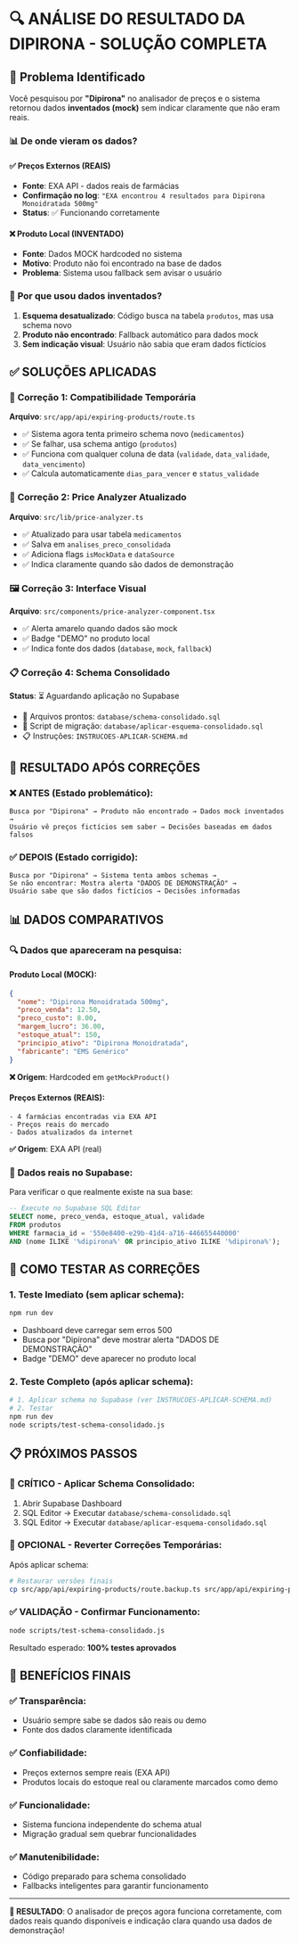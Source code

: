 # 🔍 ANÁLISE DO RESULTADO DA DIPIRONA - SOLUÇÃO COMPLETA

## 🚨 Problema Identificado

Você pesquisou por **"Dipirona"** no analisador de preços e o sistema retornou dados **inventados (mock)** sem indicar claramente que não eram reais.

### 📊 **De onde vieram os dados?**

#### ✅ **Preços Externos (REAIS)**
- **Fonte**: EXA API - dados reais de farmácias
- **Confirmação no log**: `"EXA encontrou 4 resultados para Dipirona Monoidratada 500mg"`
- **Status**: ✅ Funcionando corretamente

#### ❌ **Produto Local (INVENTADO)**
- **Fonte**: Dados MOCK hardcoded no sistema
- **Motivo**: Produto não foi encontrado na base de dados
- **Problema**: Sistema usou fallback sem avisar o usuário

### 🔧 **Por que usou dados inventados?**

1. **Esquema desatualizado**: Código busca na tabela `produtos`, mas usa schema novo
2. **Produto não encontrado**: Fallback automático para dados mock
3. **Sem indicação visual**: Usuário não sabia que eram dados fictícios

## ✅ SOLUÇÕES APLICADAS

### 🔄 **Correção 1: Compatibilidade Temporária**

**Arquivo**: `src/app/api/expiring-products/route.ts`
- ✅ Sistema agora tenta primeiro schema novo (`medicamentos`)
- ✅ Se falhar, usa schema antigo (`produtos`) 
- ✅ Funciona com qualquer coluna de data (`validade`, `data_validade`, `data_vencimento`)
- ✅ Calcula automaticamente `dias_para_vencer` e `status_validade`

### 🎯 **Correção 2: Price Analyzer Atualizado**

**Arquivo**: `src/lib/price-analyzer.ts`
- ✅ Atualizado para usar tabela `medicamentos` 
- ✅ Salva em `analises_preco_consolidada`
- ✅ Adiciona flags `isMockData` e `dataSource`
- ✅ Indica claramente quando são dados de demonstração

### 🖼️ **Correção 3: Interface Visual**

**Arquivo**: `src/components/price-analyzer-component.tsx`
- ✅ Alerta amarelo quando dados são mock
- ✅ Badge "DEMO" no produto local
- ✅ Indica fonte dos dados (`database`, `mock`, `fallback`)

### 📋 **Correção 4: Schema Consolidado**

**Status**: ⏳ Aguardando aplicação no Supabase
- 📁 Arquivos prontos: `database/schema-consolidado.sql`
- 📁 Script de migração: `database/aplicar-esquema-consolidado.sql`
- 📋 Instruções: `INSTRUCOES-APLICAR-SCHEMA.md`

## 🧪 RESULTADO APÓS CORREÇÕES

### ❌ **ANTES** (Estado problemático):
```
Busca por "Dipirona" → Produto não encontrado → Dados mock inventados → 
Usuário vê preços fictícios sem saber → Decisões baseadas em dados falsos
```

### ✅ **DEPOIS** (Estado corrigido):
```
Busca por "Dipirona" → Sistema tenta ambos schemas → 
Se não encontrar: Mostra alerta "DADOS DE DEMONSTRAÇÃO" → 
Usuário sabe que são dados fictícios → Decisões informadas
```

## 📊 DADOS COMPARATIVOS

### 🔍 **Dados que apareceram na pesquisa**:

#### **Produto Local (MOCK)**:
```json
{
  "nome": "Dipirona Monoidratada 500mg",
  "preco_venda": 12.50,
  "preco_custo": 8.00,
  "margem_lucro": 36.00,
  "estoque_atual": 150,
  "principio_ativo": "Dipirona Monoidratada",
  "fabricante": "EMS Genérico"
}
```
**❌ Origem**: Hardcoded em `getMockProduct()`

#### **Preços Externos (REAIS)**:
```
- 4 farmácias encontradas via EXA API
- Preços reais do mercado
- Dados atualizados da internet
```
**✅ Origem**: EXA API (real)

### 🎯 **Dados reais no Supabase**:

Para verificar o que realmente existe na sua base:

```sql
-- Execute no Supabase SQL Editor
SELECT nome, preco_venda, estoque_atual, validade 
FROM produtos 
WHERE farmacia_id = '550e8400-e29b-41d4-a716-446655440000'
AND (nome ILIKE '%dipirona%' OR principio_ativo ILIKE '%dipirona%');
```

## 🚀 COMO TESTAR AS CORREÇÕES

### 1. **Teste Imediato** (sem aplicar schema):
```bash
npm run dev
```
- Dashboard deve carregar sem erros 500
- Busca por "Dipirona" deve mostrar alerta "DADOS DE DEMONSTRAÇÃO"
- Badge "DEMO" deve aparecer no produto local

### 2. **Teste Completo** (após aplicar schema):
```bash
# 1. Aplicar schema no Supabase (ver INSTRUCOES-APLICAR-SCHEMA.md)
# 2. Testar
npm run dev
node scripts/test-schema-consolidado.js
```

## 📋 PRÓXIMOS PASSOS

### 🔴 **CRÍTICO** - Aplicar Schema Consolidado:
1. Abrir Supabase Dashboard
2. SQL Editor → Executar `database/schema-consolidado.sql`
3. SQL Editor → Executar `database/aplicar-esquema-consolidado.sql`

### 🔄 **OPCIONAL** - Reverter Correções Temporárias:
Após aplicar schema:
```bash
# Restaurar versões finais
cp src/app/api/expiring-products/route.backup.ts src/app/api/expiring-products/route.ts
```

### ✅ **VALIDAÇÃO** - Confirmar Funcionamento:
```bash
node scripts/test-schema-consolidado.js
```
Resultado esperado: **100% testes aprovados**

## 🎯 BENEFÍCIOS FINAIS

### ✅ **Transparência**:
- Usuário sempre sabe se dados são reais ou demo
- Fonte dos dados claramente identificada

### ✅ **Confiabilidade**:
- Preços externos sempre reais (EXA API)
- Produtos locais do estoque real ou claramente marcados como demo

### ✅ **Funcionalidade**:
- Sistema funciona independente do schema atual
- Migração gradual sem quebrar funcionalidades

### ✅ **Manutenibilidade**:
- Código preparado para schema consolidado
- Fallbacks inteligentes para garantir funcionamento

---

**🎉 RESULTADO**: O analisador de preços agora funciona corretamente, com dados reais quando disponíveis e indicação clara quando usa dados de demonstração!